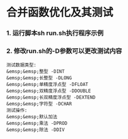 # 合并函数优化及其测试

### 1. 运行脚本sh run.sh执行程序示例
### 2. 修改run.sh的-D参数可以更改测试内容
```
测试数据类型:  
&emsp;&emsp;整型 -DINT  
&emsp;&emsp;长整型 -DLONG  
&emsp;&emsp;单精度浮点型 -DFLOAT  
&emsp;&emsp;双精度浮点型 -DDOUBLE  
&emsp;&emsp;长双精度浮点型 -DEXTEND  
&emsp;&emsp;字符型 -DCHAR  
测试操作:  
&emsp;&emsp;默认加法  
&emsp;&emsp;乘法 -DPROD  
&emsp;&emsp;除法 -DDIV
```